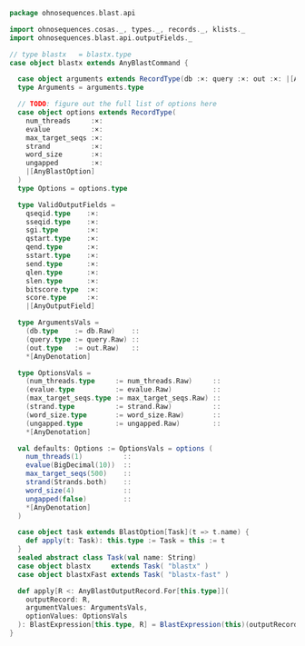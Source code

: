 
```scala
package ohnosequences.blast.api

import ohnosequences.cosas._, types._, records._, klists._
import ohnosequences.blast.api.outputFields._

// type blastx   = blastx.type
case object blastx extends AnyBlastCommand {

  case object arguments extends RecordType(db :×: query :×: out :×: |[AnyBlastOption])
  type Arguments = arguments.type

  // TODO: figure out the full list of options here
  case object options extends RecordType(
    num_threads     :×:
    evalue          :×:
    max_target_seqs :×:
    strand          :×:
    word_size       :×:
    ungapped        :×:
    |[AnyBlastOption]
  )
  type Options = options.type

  type ValidOutputFields =
    qseqid.type    :×:
    sseqid.type    :×:
    sgi.type       :×:
    qstart.type    :×:
    qend.type      :×:
    sstart.type    :×:
    send.type      :×:
    qlen.type      :×:
    slen.type      :×:
    bitscore.type  :×:
    score.type     :×:
    |[AnyOutputField]

  type ArgumentsVals =
    (db.type    := db.Raw)    ::
    (query.type := query.Raw) ::
    (out.type   := out.Raw)   ::
    *[AnyDenotation]

  type OptionsVals =
    (num_threads.type     := num_threads.Raw)     ::
    (evalue.type          := evalue.Raw)          ::
    (max_target_seqs.type := max_target_seqs.Raw) ::
    (strand.type          := strand.Raw)          ::
    (word_size.type       := word_size.Raw)       ::
    (ungapped.type        := ungapped.Raw)        ::
    *[AnyDenotation]

  val defaults: Options := OptionsVals = options (
    num_threads(1)          ::
    evalue(BigDecimal(10))  ::
    max_target_seqs(500)    ::
    strand(Strands.both)    ::
    word_size(4)            ::
    ungapped(false)         ::
    *[AnyDenotation]
  )

  case object task extends BlastOption[Task](t => t.name) {
    def apply(t: Task): this.type := Task = this := t
  }
  sealed abstract class Task(val name: String)
  case object blastx     extends Task( "blastx" )
  case object blastxFast extends Task( "blastx-fast" )

  def apply[R <: AnyBlastOutputRecord.For[this.type]](
    outputRecord: R,
    argumentValues: ArgumentsVals,
    optionValues: OptionsVals
  ): BlastExpression[this.type, R] = BlastExpression(this)(outputRecord, argumentValues, optionValues)
}

```




[test/scala/CommandGeneration.scala]: ../../../../test/scala/CommandGeneration.scala.md
[test/scala/OutputParsing.scala]: ../../../../test/scala/OutputParsing.scala.md
[test/scala/OutputFieldsSpecification.scala]: ../../../../test/scala/OutputFieldsSpecification.scala.md
[main/scala/api/outputFields.scala]: ../outputFields.scala.md
[main/scala/api/options.scala]: ../options.scala.md
[main/scala/api/package.scala]: ../package.scala.md
[main/scala/api/expressions.scala]: ../expressions.scala.md
[main/scala/api/commands/blastn.scala]: blastn.scala.md
[main/scala/api/commands/blastp.scala]: blastp.scala.md
[main/scala/api/commands/tblastx.scala]: tblastx.scala.md
[main/scala/api/commands/tblastn.scala]: tblastn.scala.md
[main/scala/api/commands/blastx.scala]: blastx.scala.md
[main/scala/api/commands/makeblastdb.scala]: makeblastdb.scala.md